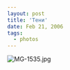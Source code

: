 ```yaml
---
layout: post
title: 'Тени'
date: Feb 21, 2006
tags:
  - photos
---
```




![MG-1535.jpg](upload://MG-1535.jpg)

